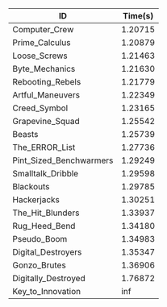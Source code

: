 |ID|Time(s)|
|-|-|
|Computer_Crew|1.20715|
|Prime_Calculus|1.20879|
|Loose_Screws|1.21463|
|Byte_Mechanics|1.21630|
|Rebooting_Rebels|1.21779|
|Artful_Maneuvers|1.22349|
|Creed_Symbol|1.23165|
|Grapevine_Squad|1.25542|
|Beasts|1.25739|
|The_ERROR_List|1.27736|
|Pint_Sized_Benchwarmers|1.29249|
|Smalltalk_Dribble|1.29598|
|Blackouts|1.29785|
|Hackerjacks|1.30251|
|The_Hit_Blunders|1.33937|
|Rug_Heed_Bend|1.34180|
|Pseudo_Boom|1.34983|
|Digital_Destroyers|1.35347|
|Gonzo_Brutes|1.36906|
|Digitally_Destroyed|1.76872|
|Key_to_Innovation|inf|

